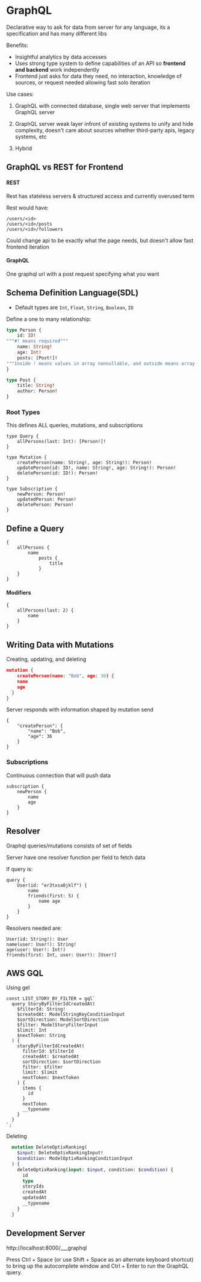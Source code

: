 # GraphQL

Declarative way to ask for data from server for any language, its a specification and has many different libs

Benefits:

- Insightful analytics by data accesses
- Uses strong type system to define capabilities of an API so **frontend and backend** work independently
- Frontend just asks for data they need, no interaction, knowledge of sources, or request needed allowing fast solo iteration

Use cases:

1) GraphQL with connected database, single web server that implements GraphQL server

2) GraphQL server weak layer infront of existing systems to unify and hide complexity, doesn't care about sources whether third-party apis, legacy systems, etc

3) Hybrid

## GraphQL vs REST for Frontend

#### REST

Rest has stateless servers & structured access and currently overused term

Rest would have:

```
/users/<id>
/users/<id>/posts
/users/<id>/followers
```

Could change api to be exactly what the page needs, but doesn't allow fast frontend iteration

#### GraphQL

One graphql url with a post request specifying what you want

## Schema Definition Language(SDL)

- Default types are `Int`, `Float`, `String`, `Boolean`, `ID`

Define a one to many relationship:

```graphql
type Person {
	id: ID!
"""#! means required"""
	name: String! 
	age: Int!
	posts: [Post!]! 
"""Inside ! means values in array nonnullable, and outside means array must exist"""
}

type Post {
	title: String!
	author: Person! 
}
```

### Root Types

This defines ALL queries, mutations, and subscriptions

```
type Query {
	allPersons(last: Int): [Person!]!
}

type Mutation {
	createPerson(name: String!, age: String!): Person!
	updatePerson(id: ID!, name: String!, age: String!): Person!
	deletePerson(id: ID!): Person!
}

type Subscription {
	newPerson: Person!
	updatedPerson: Person!
	deletePerson: Person!
}
```

## Define a Query

```
{
	allPersons {
		name
			posts {
				title
			}
	}
}
```

#### Modifiers

```
{
	allPersons(last: 2) {
		name
	}
}
```

## Writing Data with Mutations

Creating, updating, and deleting

```json
mutation {
	createPerson(name: "Bob", age: 36) {
    name
    age
  }
}
```

Server responds with information shaped by mutation send

```
{
	"createPerson": {
		"name": "Bob",
		"age": 36
	}
}
```

### Subscriptions

Continuous connection that will push data

```
subscription {
	newPerson {
		name
		age
	}
}
```

## Resolver

Graphql queries/mutations consists of set of fields 

Server have one resolver function per field to fetch data

If query is:

```
query {
	User(id: "er3txsa8jklf") {
		name
		friends(first: 5) {
			name age
		}
	}
}
```

Resolvers needed are:

```
User(id: String!): User
name(user: User!): String!
age(user: User!: Int!)
friends(first: Int, user: User!): [User!]
```

## AWS GQL

Using gel

```
const LIST_STORY_BY_FILTER = gql`
  query StoryByFilterIdCreatedAt(
    $filterId: String!
    $createdAt: ModelStringKeyConditionInput
    $sortDirection: ModelSortDirection
    $filter: ModelStoryFilterInput
    $limit: Int
    $nextToken: String
  ) {
    storyByFilterIdCreatedAt(
      filterId: $filterId
      createdAt: $createdAt
      sortDirection: $sortDirection
      filter: $filter
      limit: $limit
      nextToken: $nextToken
    ) {
      items {
        id
      }
      nextToken
      __typename
    }
  }
`;
```

Deleting

```graphql
  mutation DeleteOptixRanking(
    $input: DeleteOptixRankingInput!
    $condition: ModelOptixRankingConditionInput
  ) {
    deleteOptixRanking(input: $input, condition: $condition) {
      id
      type
      storyIds
      createdAt
      updatedAt
      __typename
    }
  }
```

## Development Server

http://localhost:8000/___graphql

Press Ctrl + Space (or use Shift + Space as an alternate keyboard shortcut) to bring up the autocomplete window and Ctrl + Enter to run the GraphQL query. 